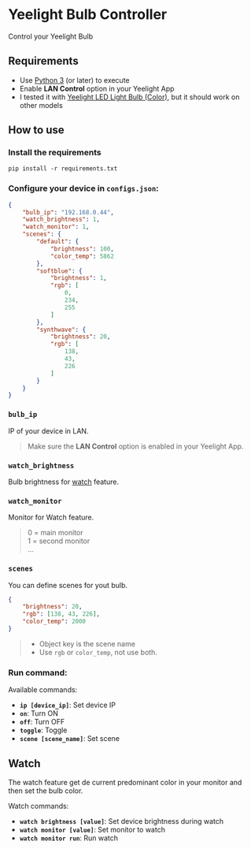 # Yeelight Bulb Controller

Control your Yeelight Bulb

## Requirements
- Use [Python 3](https://www.python.org) (or later) to execute
- Enable **LAN Control** option in your Yeelight App
- I tested it with [Yeelight LED Light Bulb (Color)](https://www.mi.com/us/yeelight-led-light-bulb), but it should work on other models

## How to use

### **Install the requirements**
```pip install -r requirements.txt```

### **Configure your device in ```configs.json```:**
```json
{
    "bulb_ip": "192.168.0.44",
    "watch_brightness": 1,
    "watch_monitor": 1,
    "scenes": {
        "default": {
            "brightness": 100,
            "color_temp": 5862
        },
        "softblue": {
            "brightness": 1,
            "rgb": [
                0,
                234,
                255
            ]
        },
        "synthwave": {
            "brightness": 20,
            "rgb": [
                138,
                43,
                226
            ]
        }
    }
}
```

### ```bulb_ip```
IP of your device in LAN.
> Make sure the **LAN Control** option is enabled in your Yeelight App.

### ```watch_brightness```
Bulb brightness for [watch](#Watch) feature.

### ```watch_monitor```
Monitor for Watch feature.
> 0 = main monitor<br>
> 1 = second monitor<br>
> ...

### ```scenes```
You can define scenes for yout bulb.
```json
{
    "brightness": 20,
    "rgb": [138, 43, 226],
    "color_temp": 2000
}
```
> - Object key is the scene name
> - Use ```rgb``` or ```color_temp```, not use both.

### **Run command:**

Available commands:
- **```ip [device_ip]```**: Set device IP
- **```on```**: Turn ON
- **```off```**: Turn OFF
- **```toggle```**: Toggle
- **```scene [scene_name]```**: Set scene

## Watch

The watch feature get de current predominant color in your monitor and then set the bulb color.

Watch commands:
- **```watch brightness [value]```**: Set device brightness during watch
- **```watch monitor [value]```**: Set monitor to watch
- **```watch monitor run```**: Run watch
